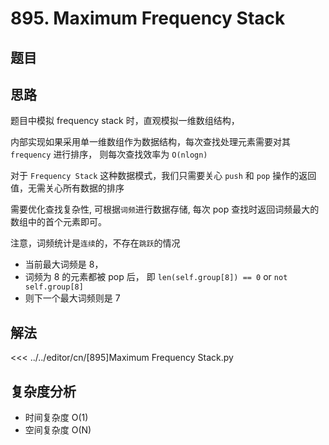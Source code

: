 # 895. Maximum Frequency Stack

## 题目

<!--@include: ../../editor/cn/doc/content/[895]Maximum Frequency Stack.md-->

## 思路
题目中模拟 frequency stack 时，直观模拟一维数组结构，

内部实现如果采用单一维数组作为数据结构，每次查找处理元素需要对其 `frequency` 进行排序， 则每次查找效率为 `O(nlogn)`

对于 `Frequency Stack` 这种数据模式，我们只需要关心 `push` 和 `pop` 操作的返回值，无需关心所有数据的排序

需要优化查找复杂性, 可根据`词频`进行数据存储, 每次 pop 查找时返回词频最大的数组中的首个元素即可。

注意，词频统计是`连续`的，不存在`跳跃`的情况
- 当前最大词频是 8， 
- 词频为 8 的元素都被 pop 后， 即 `len(self.group[8]) == 0` or `not self.group[8]` 
- 则下一个最大词频则是 7

## 解法

<<< ../../editor/cn/[895]Maximum Frequency Stack.py


## 复杂度分析
- 时间复杂度 O(1)
- 空间复杂度 O(N)

